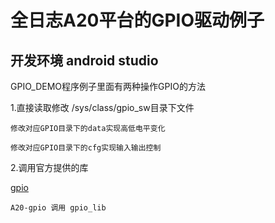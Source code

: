 # 全日志A20平台的GPIO驱动例子
## 开发环境 android studio ##

GPIO_DEMO程序例子里面有两种操作GPIO的方法


1.直接读取修改 /sys/class/gpio_sw目录下文件

	修改对应GPIO目录下的data实现高低电平变化

	修改对应GPIO目录下的cfg实现输入输出控制

2.调用官方提供的库
	
[gpio](/gpio.png)

	A20-gpio 调用 gpio_lib